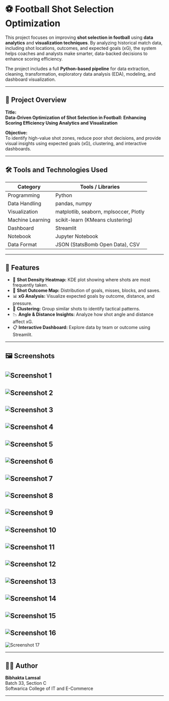# ⚽ Football Shot Selection Optimization

This project focuses on improving **shot selection in football** using **data analytics** and **visualization techniques**. By analyzing historical match data, including shot locations, outcomes, and expected goals (xG), the system helps coaches and analysts make smarter, data-backed decisions to enhance scoring efficiency.

The project includes a full **Python-based pipeline** for data extraction, cleaning, transformation, exploratory data analysis (EDA), modeling, and dashboard visualization.

---

## 📌 Project Overview

**Title:**  
**Data-Driven Optimization of Shot Selection in Football: Enhancing Scoring Efficiency Using Analytics and Visualization**

**Objective:**  
To identify high-value shot zones, reduce poor shot decisions, and provide visual insights using expected goals (xG), clustering, and interactive dashboards.

---

## 🛠️ Tools and Technologies Used

| Category         | Tools / Libraries                      |
| ---------------- | -------------------------------------- |
| Programming      | Python                                 |
| Data Handling    | pandas, numpy                          |
| Visualization    | matplotlib, seaborn, mplsoccer, Plotly |
| Machine Learning | scikit-learn (KMeans clustering)       |
| Dashboard        | Streamlit                              |
| Notebook         | Jupyter Notebook                       |
| Data Format      | JSON (StatsBomb Open Data), CSV        |

---

## 🌟 Features

- 📍 **Shot Density Heatmap:** KDE plot showing where shots are most frequently taken.
- 🎯 **Shot Outcome Map:** Distribution of goals, misses, blocks, and saves.
- 📊 **xG Analysis:** Visualize expected goals by outcome, distance, and pressure.
- 🧠 **Clustering:** Group similar shots to identify tactical patterns.
- 📉 **Angle & Distance Insights:** Analyze how shot angle and distance affect xG.
- 📋 **Interactive Dashboard:** Explore data by team or outcome using Streamlit.

---

## 🖼️ Screenshots

## ![Screenshot 1](assets/1.png)

## ![Screenshot 2](assets/2.png)

## ![Screenshot 3](assets/3.png)

## ![Screenshot 4](assets/4.png)

## ![Screenshot 5](assets/5.png)

## ![Screenshot 6](assets/6.png)

## ![Screenshot 7](assets/7.png)

## ![Screenshot 8](assets/8.png)

## ![Screenshot 9](assets/9.png)

## ![Screenshot 10](assets/10.png)

## ![Screenshot 11](assets/dashboard1.png)

## ![Screenshot 12](assets/dashboard2.png)

## ![Screenshot 13](assets/dashboard3.png)

## ![Screenshot 14](assets/dashboard4.png)

## ![Screenshot 15](assets/dashboard5.png)

## ![Screenshot 16](assets/dashboard6.png)

![Screenshot 17](assets/dashboard7.png)

---

## 👨‍💻 Author

**Bibhakta Lamsal**  
Batch 33, Section C  
Softwarica College of IT and E-Commerce

---
